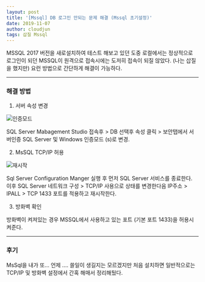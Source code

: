 ```yaml
---
layout: post
title: '[Mssql] DB 로그인 안되는 문제 해결 (Mssql 초기설정)'
date: 2019-11-07
author: cloudjun
tags: 삽질 Mssql
---
```


MSSQL 2017 버전을 새로설치하여 테스트 해보고 있던 도중 로컬에서는 정상적으로 로그인이 되던 MSSQL이 원격으로 접속시에는 도저히 접속이 되질 않았다. (나는 삽질을 했지만) 요런 방법으로 간단하게 해결이 가능하다.

----

### 해결 방법

1) 서버 속성 변경

![인증모드](https://user-images.githubusercontent.com/36251104/68367127-4e533280-0178-11ea-8c81-1e1b031712e7.PNG)

SQL Server Mabagement Studio 접속후 > DB 선택후 속성 클릭 > 보안탭에서 서버인증 SQL Server 및 Windows 인증모드 (s)로 변경.

2) MsSQL TCP/IP 허용

![재시작](https://user-images.githubusercontent.com/36251104/68367128-4f845f80-0178-11ea-9715-f929c6dbfb4a.PNG)

Sql Server Configuration Manger 실행 후 먼저 SQL Server 서비스를 종료한다.<br>이후 SQL Server 네트워크 구성 > TCP/IP 사용으로 상태를 변경한다음 IP주소 > IPALL > TCP 1433 포트를 적용하고 재시작한다.

3) 방화벽 확인

방화벽이 켜져있는 경우 MSSQL에서 사용하고 있는 포트 (기본 포트 1433)을 허용시켜준다.

----

### 후기

MsSql을 내가 또... 언제 .... 쓸일이 생길지는 모르겠지만 처음 설치하면 일반적으로는 TCP/IP 및 방화벽 설정에서 간혹 해매서 정리해뒀다. 


